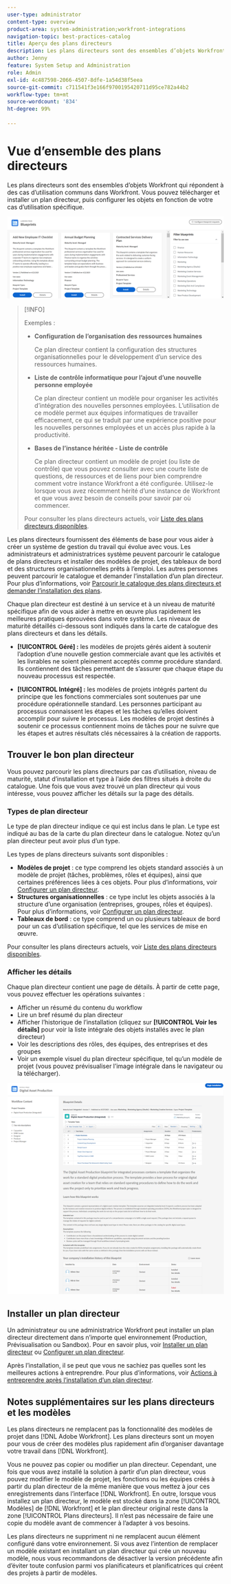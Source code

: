 ```yaml
---
user-type: administrator
content-type: overview
product-area: system-administration;workfront-integrations
navigation-topic: best-practices-catalog
title: Aperçu des plans directeurs
description: Les plans directeurs sont des ensembles d’objets Workfront qui répondent à des cas d’utilisation communs dans Workfront. Vous pouvez télécharger et installer un plan directeur, puis configurer les objets en fonction de votre cas d’utilisation spécifique.
author: Jenny
feature: System Setup and Administration
role: Admin
exl-id: 4c487598-2066-4507-8dfe-1a54d38f5eea
source-git-commit: c711541f3e166f9700195420711d95ce782a44b2
workflow-type: tm+mt
source-wordcount: '834'
ht-degree: 99%

---
```


# Vue d’ensemble des plans directeurs

<!--Audited: 01/2024-->

Les plans directeurs sont des ensembles d’objets Workfront qui répondent à des cas d’utilisation communs dans Workfront. Vous pouvez télécharger et installer un plan directeur, puis configurer les objets en fonction de votre cas d’utilisation spécifique.

![ Page principale des plans directeurs ](assets/blueprints-main-page-catalog.png)

>[!INFO]
>
>Exemples :
>
>* **Configuration de l’organisation des ressources humaines**
>
>   Ce plan directeur contient la configuration des structures organisationnelles pour le développement d’un service des ressources humaines.
>
>* **Liste de contrôle informatique pour l’ajout d’une nouvelle personne employée**
>
>   Ce plan directeur contient un modèle pour organiser les activités d’intégration des nouvelles personnes employées. L’utilisation de ce modèle permet aux équipes informatiques de travailler efficacement, ce qui se traduit par une expérience positive pour les nouvelles personnes employées et un accès plus rapide à la productivité.
>
>* **Bases de l’instance héritée - Liste de contrôle**
>
>    Ce plan directeur contient un modèle de projet (ou liste de contrôle) que vous pouvez consulter avec une courte liste de questions, de ressources et de liens pour bien comprendre comment votre instance Workfront a été configurée. Utilisez-le lorsque vous avez récemment hérité d’une instance de Workfront et que vous avez besoin de conseils pour savoir par où commencer.
>
>Pour consulter les plans directeurs actuels, voir [Liste des plans directeurs disponibles](/help/quicksilver/administration-and-setup/blueprints/list-of-available-blueprints.md).


Les plans directeurs fournissent des éléments de base pour vous aider à créer un système de gestion du travail qui évolue avec vous. Les administrateurs et administratrices système peuvent parcourir le catalogue de plans directeurs et installer des modèles de projet, des tableaux de bord et des structures organisationnelles prêts à l’emploi. Les autres personnes peuvent parcourir le catalogue et demander l’installation d’un plan directeur. Pour plus d’informations, voir [Parcourir le catalogue des plans directeurs et demander l’installation des plans](../../administration-and-setup/blueprints/browse-catalog.md).

Chaque plan directeur est destiné à un service et à un niveau de maturité spécifique afin de vous aider à mettre en œuvre plus rapidement les meilleures pratiques éprouvées dans votre système. Les niveaux de maturité détaillés ci-dessous sont indiqués dans la carte de catalogue des plans directeurs et dans les détails.

* **[!UICONTROL Géré] :** les modèles de projets gérés aident à soutenir l’adoption d’une nouvelle gestion commerciale avant que les activités et les livrables ne soient pleinement acceptés comme procédure standard. Ils contiennent des tâches permettant de s’assurer que chaque étape du nouveau processus est respectée.

* **[!UICONTROL Intégré] :** les modèles de projets intégrés partent du principe que les fonctions commerciales sont soutenues par une procédure opérationnelle standard. Les personnes participant au processus connaissent les étapes et les tâches qu’elles doivent accomplir pour suivre le processus. Les modèles de projet destinés à soutenir ce processus contiennent moins de tâches pour ne suivre que les étapes et autres résultats clés nécessaires à la création de rapports.

## Trouver le bon plan directeur

Vous pouvez parcourir les plans directeurs par cas d’utilisation, niveau de maturité, statut d’installation et type à l’aide des filtres situés à droite du catalogue. Une fois que vous avez trouvé un plan directeur qui vous intéresse, vous pouvez afficher les détails sur la page des détails.

### Types de plan directeur

Le type de plan directeur indique ce qui est inclus dans le plan. Le type est indiqué au bas de la carte du plan directeur dans le catalogue. Notez qu’un plan directeur peut avoir plus d’un type.

Les types de plans directeurs suivants sont disponibles :

* **Modèles de projet** : ce type comprend les objets standard associés à un modèle de projet (tâches, problèmes, rôles et équipes), ainsi que certaines préférences liées à ces objets. Pour plus d’informations, voir [Configurer un plan directeur](../../administration-and-setup/blueprints/configure-template-package.md).
* **Structures organisationnelles** : ce type inclut les objets associés à la structure d’une organisation (entreprises, groupes, rôles et équipes). Pour plus d’informations, voir [Configurer un plan directeur](../../administration-and-setup/blueprints/configure-template-package.md).
* **Tableaux de bord** : ce type comprend un ou plusieurs tableaux de bord pour un cas d’utilisation spécifique, tel que les services de mise en œuvre.
<!--
* Request queues: Includes one or more projects configured as request queues.
* Custom forms: Includes custom forms attached to another object type, such as a project or portfolio.
* Setup features: Includes one or more elements that are configured in the Setup area of Workfront, such as layout templates.
-->

Pour consulter les plans directeurs actuels, voir [Liste des plans directeurs disponibles](/help/quicksilver/administration-and-setup/blueprints/list-of-available-blueprints.md).

### Afficher les détails

Chaque plan directeur contient une page de détails. À partir de cette page, vous pouvez effectuer les opérations suivantes :

* Afficher un résumé du contenu du workflow
* Lire un bref résumé du plan directeur
* Afficher l’historique de l’installation (cliquez sur **[!UICONTROL Voir les détails]** pour voir la liste intégrale des objets installés avec le plan directeur)
* Voir les descriptions des rôles, des équipes, des entreprises et des groupes
* Voir un exemple visuel du plan directeur spécifique, tel qu’un modèle de projet (vous pouvez prévisualiser l’image intégrale dans le navigateur ou la télécharger).

![[!UICONTROL Page Détails du plan directeur]](assets/blueprint-details-page-2022.png)

## Installer un plan directeur

Un administrateur ou une administratrice Workfront peut installer un plan directeur directement dans n’importe quel environnement (Production, Prévisualisation ou Sandbox). Pour en savoir plus, voir [Installer un plan directeur](../../administration-and-setup/blueprints/blueprints-install.md) ou [Configurer un plan directeur](../../administration-and-setup/blueprints/configure-template-package.md).

Après l’installation, il se peut que vous ne sachiez pas quelles sont les meilleures actions à entreprendre. Pour plus d’informations, voir [Actions à entreprendre après l’installation d’un plan directeur](../../administration-and-setup/blueprints/best-next-actions-after-install.md).

## Notes supplémentaires sur les plans directeurs et les modèles

Les plans directeurs ne remplacent pas la fonctionnalité des modèles de projet dans [!DNL Adobe Workfront]. Les plans directeurs sont un moyen pour vous de créer des modèles plus rapidement afin d’organiser davantage votre travail dans [!DNL Workfront].

Vous ne pouvez pas copier ou modifier un plan directeur. Cependant, une fois que vous avez installé la solution à partir d’un plan directeur, vous pouvez modifier le modèle de projet, les fonctions ou les équipes créés à partir du plan directeur de la même manière que vous mettez à jour ces enregistrements dans l’interface [!DNL Workfront]. En outre, lorsque vous installez un plan directeur, le modèle est stocké dans la zone [!UICONTROL Modèles] de [!DNL Workfront] et le plan directeur original reste dans la zone [!UICONTROL Plans directeurs]. Il n’est pas nécessaire de faire une copie du modèle avant de commencer à l’adapter à vos besoins.

Les plans directeurs ne suppriment ni ne remplacent aucun élément configuré dans votre environnement. Si vous avez l’intention de remplacer un modèle existant en installant un plan directeur qui crée un nouveau modèle, nous vous recommandons de désactiver la version précédente afin d’éviter toute confusion parmi vos planificateurs et planificatrices qui créent des projets à partir de modèles.
